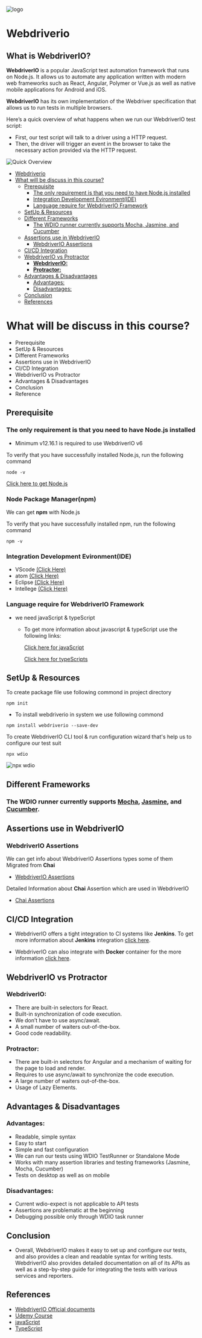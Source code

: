 ![logo](./images/logo.png)

# Webdriverio
## What is WebdriverIO? 

**WebdriverIO** is a popular JavaScript test automation framework that runs on Node.js. 
It allows us to automate any application written with modern web frameworks such as React, Angular, Polymer or Vue.js as well as native mobile applications for Android and iOS.

**WebdriverIO** has its own implementation of the Webdriver specification that allows us to run tests in multiple browsers. 

Here’s a quick overview of what happens when we run our WebdriverIO test script:

* First, our test script will talk to a driver using a HTTP request.
* Then, the driver will trigger an event in the browser to take the necessary action provided via the HTTP request.

![Quick Overview](./images/webdriverio.png)

- [Webdriverio](#webdriverio)
- [What will be discuss in this course?](#what-will-be-discuss-in-this-course)
  - [Prerequisite](#prerequisite)
    - [The only requirement is that you need to have Node.js installed](#the-only-requirement-is-that-you-need-to-have-nodejs-installed)
    - [Integration Development Evironment(IDE)](#integration-development-evironmentide)
    - [Language require for WebdriverIO Framework](#language-require-for-webdriverio-framework)
  - [SetUp & Resources](#setup--resources)
  - [Different Frameworks](#different-frameworks)
    - [The WDIO runner currently supports Mocha, Jasmine, and Cucumber](#the-wdio-runner-currently-supports-mocha-jasmine-and-cucumber)
  - [Assertions use in WebdriverIO](#assertions-use-in-webdriverio)
    - [WebdriverIO Assertions](#webdriverio-assertions)
  - [CI/CD Integration](#cicd-integration)
  - [WebdriverIO vs Protractor](#webdriverio-vs-protractor)
    - [**WebdriverIO:**](#webdriverio-1)
    - [**Protractor:**](#protractor)
  - [Advantages & Disadvantages](#advantages--disadvantages)
    - [Advantages:](#advantages)
    - [Disadvantages:](#disadvantages)
  - [Conclusion](#conclusion)
  - [References](#references)


# What will be discuss in this course?
* Prerequisite
* SetUp & Resources
* Different Frameworks
* Assertions use in WebdriverIO
* CI/CD Integration
* WebdriverIO vs Protractor
* Advantages & Disadvantages
* Conclusion
* Reference

## Prerequisite
### The only requirement is that you need to have Node.js installed
* Minimum v12.16.1 is required to use WebdriverIO v6

To verify that you have successfully installed Node.js, run the following command

```shell
node -v
```

[Click here to get Node.js](https://nodejs.org/en/download/)

### Node Package Manager(npm)
We can get **npm** with Node.js 

To verify that you have successfully installed npm, run the following command

```shell
npm -v
```

### Integration Development Evironment(IDE)

* VScode [(Click Here)](https://code.visualstudio.com/)
* atom [(Click Here)](https://atom.io/)
* Eclipse [(Click Here)](https://code.visualstudio.com/)
* Intellege [(Click Here)](https://www.jetbrains.com/idea/download/#section=windows)
### Language require for WebdriverIO Framework

* we need javaScript & typeScript
    * To get more information about javascript & typeScript use the following links:

      [Click here for javaScript](https://javascript.info/)

      [Click here for typeScripts](https://www.typescriptlang.org/docs/)

## SetUp & Resources

To create package file use following commond in project directory

```shell
npm init 
```

* To install webdriverio in system we use following commond

```shell
npm install webdriverio --save-dev
```


To create WebdriverIO CLI tool & run configuration wizard that's help us to configure our test suit 

```shell
npx wdio
```

![npx wdio](./images/npxwdio.gif)


## Different Frameworks
### The WDIO runner currently supports [Mocha](https://mochajs.org/), [Jasmine](https://jasmine.github.io/), and [Cucumber](https://cucumber.io/).

## Assertions use in WebdriverIO

### WebdriverIO Assertions

We can get info about WebdriverIO Assertions types some of them Migrated from **Chai**

* [WebdriverIO Assertions](https://webdriver.io/docs/assertion/)

Detailed Information about **Chai** Assertion which are used in WebdriverIO

* [Chai Assertions](https://www.chaijs.com/api/assert/)

## CI/CD Integration

* WebdriverIO offers a tight integration to CI systems like **Jenkins**.
  To get more information about **Jenkins** integration [click here](https://webdriver.io/docs/jenkins/).

* WebdriverIO can also integrate with **Docker** container for the more information [click here](https://webdriver.io/docs/wdio-docker-service/).


## WebdriverIO vs Protractor

### **WebdriverIO:**

* There are built-in selectors for React.
* Built-in synchronization of code execution.
* We don’t have to use async/await.
* A small number of waiters out-of-the-box.
* Good code readability.

### **Protractor:**

* There are built-in selectors for Angular and a mechanism of waiting for the page to load and render.
* Requires to use async/await to synchronize the code execution.
* A large number of waiters out-of-the-box.
* Usage of Lazy Elements.

## Advantages & Disadvantages

### Advantages:

* Readable, simple syntax
* Easy to start	
* Simple and fast configuration	
* We can run our tests using WDIO TestRunner or Standalone Mode
* Works with many assertion libraries and testing frameworks (Jasmine, Mocha, Cucumber)	
* Tests on desktop as well as on mobile	

### Disadvantages:
* Current wdio-expect is not applicable to API tests
* Assertions are problematic at the beginning 
* Debugging possible only through WDIO task runner

## Conclusion

* Overall, WebdriverIO makes it easy to set up and configure our tests, and also provides a clean and readable syntax for writing tests. WebdriverIO also provides detailed documentation on all of its APIs as well as a step-by-step guide for integrating the tests with various services and reporters.

## References

* [WebdriverIO Official documents](https://webdriver.io/)
* [Udemy Course](https://www.udemy.com/course/webdriverio-tutorial-nodejs-javascript/)
* [javaScript](https://javascript.info/)
* [TypeScript](https://www.w3schools.com/typescript/index.php)
